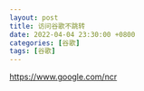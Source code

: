 ```yaml
---
layout: post
title: 访问谷歌不跳转
date: 2022-04-04 23:30:00 +0800
categories: [谷歌]
tags: [谷歌]
---
```

https://www.google.com/ncr